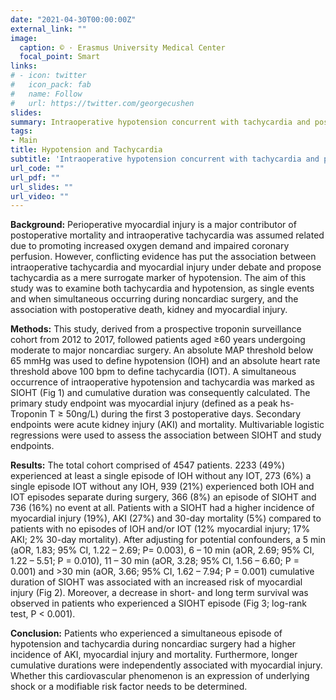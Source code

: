 ```yaml
---
date: "2021-04-30T00:00:00Z"
external_link: ""
image:
  caption: © · Erasmus University Medical Center
  focal_point: Smart
links:
# - icon: twitter
#   icon_pack: fab
#   name: Follow
#   url: https://twitter.com/georgecushen
slides: 
summary: Intraoperative hypotension concurrent with tachycardia and postoperative outcome
tags:
- Main
title: Hypotension and Tachycardia
subtitle: 'Intraoperative hypotension concurrent with tachycardia and postoperative outcome'
url_code: ""
url_pdf: ""
url_slides: ""
url_video: ""
---
```


**Background:** Perioperative myocardial injury is a major contributor of postoperative mortality and intraoperative tachycardia was assumed related due to promoting increased oxygen demand and impaired coronary perfusion. However, conflicting evidence has put the association between intraoperative tachycardia and myocardial injury under debate and propose tachycardia as a mere surrogate marker of hypotension. The aim of this study was to examine both tachycardia and hypotension, as single events and when simultaneous occurring during noncardiac surgery, and the association with postoperative death, kidney and myocardial injury.

**Methods:** This study, derived from a prospective troponin surveillance cohort from 2012 to 2017, followed patients aged ≥60 years undergoing moderate to major noncardiac surgery. An absolute MAP threshold below 65 mmHg was used to define hypotension (IOH) and an absolute heart rate threshold above 100 bpm to define tachycardia (IOT). A simultaneous occurrence of intraoperative hypotension and tachycardia was marked as SIOHT (Fig 1) and cumulative duration was consequently calculated. The primary study endpoint was myocardial injury (defined as a peak hs-Troponin T ≥ 50ng/L) during the first 3 postoperative days. Secondary endpoints were acute kidney injury (AKI) and mortality. Multivariable logistic regressions were used to assess the association between SIOHT and study endpoints.

**Results:** The total cohort comprised of 4547 patients. 2233 (49%) experienced at least a single episode of IOH without any IOT, 273 (6%) a single episode IOT without any IOH, 939 (21%) experienced both IOH and IOT episodes separate during surgery, 366 (8%) an episode of SIOHT and 736 (16%) no event at all. Patients with a SIOHT had a higher incidence of myocardial injury (19%), AKI (27%) and 30-day mortality (5%) compared to patients with no episodes of IOH and/or IOT (12% myocardial injury; 17% AKI; 2% 30-day mortality). After adjusting for potential confounders, a 5 min (aOR, 1.83; 95% CI, 1.22 – 2.69; P= 0.003), 6 – 10 min (aOR, 2.69; 95% CI, 1.22 – 5.51; P = 0.010), 11 – 30 min (aOR, 3.28; 95% CI, 1.56 – 6.60; P = 0.001) and >30 min (aOR, 3.66; 95% CI, 1.62 – 7.94; P = 0.001) cumulative duration of SIOHT was associated with an increased risk of myocardial injury (Fig 2). Moreover, a decrease in short- and long term survival was observed in patients who experienced a SIOHT episode (Fig 3; log-rank test, P < 0.001).

**Conclusion:** Patients who experienced a simultaneous episode of hypotension and tachycardia during noncardiac surgery had a higher incidence of AKI, myocardial injury and mortality. Furthermore, longer cumulative durations were independently associated with myocardial injury. Whether this cardiovascular phenomenon is an expression of underlying shock or a modifiable risk factor needs to be determined. 
